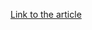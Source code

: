 [Link to the article](https://thehackernews.com/2025/03/hackers-exploit-aws-misconfigurations.html)
